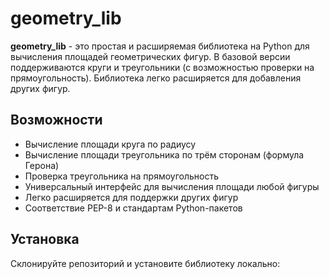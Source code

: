 # geometry_lib

**geometry_lib** - это простая и расширяемая библиотека на Python для вычисления площадей геометрических фигур. В базовой версии поддерживаются круги и треугольники (с возможностью проверки на прямоугольность). Библиотека легко расширяется для добавления других фигур.

## Возможности

- Вычисление площади круга по радиусу
- Вычисление площади треугольника по трём сторонам (формула Герона)
- Проверка треугольника на прямоугольность
- Универсальный интерфейс для вычисления площади любой фигуры
- Легко расширяется для поддержки других фигур
- Соответствие PEP-8 и стандартам Python-пакетов

## Установка

Склонируйте репозиторий и установите библиотеку локально:

